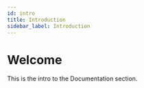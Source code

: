 ```yaml
---
id: intro
title: Introduction
sidebar_label: Introduction
---
```


# Welcome

This is the intro to the Documentation section.
